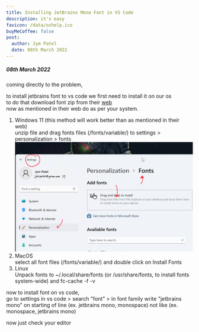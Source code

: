 ```yaml
---
title: Installing JetBrains Mono Font in VS Code
description: it's easy
favicon: /data/oshelp.ico
buyMeCoffee: false
post:
  author: Jym Patel
  date: 08th March 2022
---
```


##### 08th March 2022

coming directly to the problem,  
  
to install jetbrains font to vs code we first need to install it on our os  
to do that download font zip from their [web](https://www.jetbrains.com/lp/mono/)  
now as mentioned in their web do as per your system.  
1. Windows 11 (this method will work better than as mentioned in their web)  
unzip file and drag fonts files (/fonts/variable/) to settings > personalization > fonts  
![ScreenSnap](./22.0003.png)
2. MacOS  
select all font files (/fonts/variable/) and double click on Install Fonts  
3. Linux  
Unpack fonts to ~/.local/share/fonts (or /usr/share/fonts, to install fonts system-wide) and fc-cache -f -v  
  
now to install font on vs code,  
go to settings in vs code > search "font" > in font family write "jetbrains mono" on starting of line (ex. jetbrains mono, monospace) not like (ex. monospace, jetbrains mono)  
  
now just check your editor

